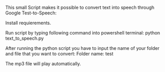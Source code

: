 This small Script makes it possible to convert text into speech through Google Test-to-Speech:

Install requierements. 

Run script by typing following command into powershell terminal:
    python text_to_speech.py

After running the python script you have to input the name of your folder and file that you want to convert:
    Folder name: test

The mp3 file will play automatically.